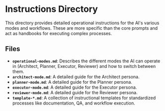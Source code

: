 # Instructions Directory

This directory provides detailed operational instructions for the AI's various modes and workflows. These are more specific than the core prompts and act as handbooks for executing complex processes.

## Files

-   **`operational-modes.md`**: Describes the different modes the AI can operate in (Architect, Planner, Executor, Reviewer) and how to switch between them.
-   **`architect-mode.md`**: A detailed guide for the Architect persona.
-   **`planner-mode.md`**: A detailed guide for the Planner persona.
-   **`executor-mode.md`**: A detailed guide for the Executor persona.
-   **`reviewer-mode.md`**: A detailed guide for the Reviewer persona.
-   **`template-*.md`**: A collection of instructional templates for standardized processes like documentation, QA, and workflow execution.